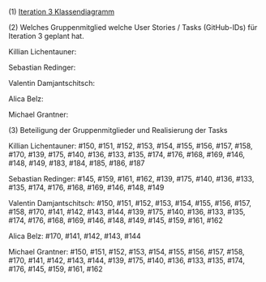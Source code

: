 (1) [Iteration 3 Klassendiagramm](https://user-images.githubusercontent.com/70104805/122540793-454f6600-d029-11eb-9cf7-7c7509ea009e.png)





(2) Welches Gruppenmitglied welche User Stories / Tasks (GitHub-IDs) für Iteration 3 geplant hat.

Killian Lichentauner: 

Sebastian Redinger:  

Valentin Damjantschitsch: 

Alica Belz:            

Michael Grantner:         





(3) Beteiligung der Gruppenmitglieder und Realisierung der Tasks

Killian Lichentauner: #150, #151, #152, #153, #154, #155, #156, #157, #158,  #170, #139, #175, #140, #136, #133, #135, #174, #176, #168, #169, #146, #148, #149, #183, #184, #185, #186, #187

Sebastian Redinger: #145, #159, #161, #162, #139, #175, #140, #136, #133, #135, #174, #176, #168, #169, #146, #148, #149

Valentin Damjantschitsch: #150, #151, #152, #153, #154, #155, #156, #157, #158, #170, #141, #142, #143, #144, #139, #175, #140, #136, #133, #135, #174, #176, #168, #169, #146, #148, #149, #145, #159, #161, #162

Alica Belz: #170, #141, #142, #143, #144

Michael Grantner:  #150, #151, #152, #153, #154, #155, #156, #157, #158, #170, #141, #142, #143, #144, #139, #175, #140, #136, #133, #135, #174, #176, #145, #159, #161, #162      